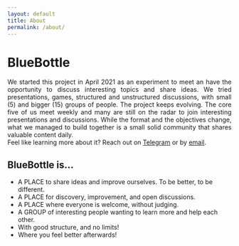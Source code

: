 ```yaml
---
layout: default
title: About
permalink: /about/
---
```

# BlueBottle
<div align="justify">
We started this project in April 2021 as an experiment to meet an have the opportunity to discuss interesting topics and share ideas. We tried presentations, games, structured and unstructured discussions, with small (5) and bigger (15) groups of people. The project keeps evolving. The core five of us meet weekly and many are still on the radar to join interesting presentations and discussions. While the format and the objectives change, what we managed to build together is a small solid community that shares valuable content daily. 

<br>
Feel like learning more about it? Reach out on <a href="https://t.me/RicCap">Telegram</a> or by <a href="capraroriccardo@gmail.com">email</a>.
</div>

## BlueBottle is...
+ A PLACE to share ideas and improve ourselves. To be better, to be different.
+ A PLACE for discovery, improvement, and open discussions.
+ A PLACE where everyone is welcome, without judging.
+ A GROUP of interesting people wanting to learn more and help each other.
+ With good structure, and no limits!
+ Where you feel better afterwards!